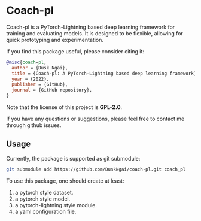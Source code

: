 # Coach-pl

Coach-pl is a PyTorch-Lightning based deep learning framework for training and evaluating models.
It is designed to be flexible, allowing for quick prototyping and experimentation.

If you find this package useful, please consider citing it:

```bibtex
@misc{coach-pl,
  author = {Dusk Ngai},
  title = {Coach-pl: A PyTorch-Lightning based deep learning framework},
  year = {2022},
  publisher = {GitHub},
  journal = {GitHub repository},
}
```

Note that the license of this project is **GPL-2.0**.

If you have any questions or suggestions, please feel free to contact me through github issues.

## Usage

Currently, the package is supported as git submodule:

```bash
git submodule add https://github.com/DuskNgai/coach-pl.git coach_pl
```

To use this package, one should create at least:
1. a pytorch style dataset.
2. a pytorch style model.
3. a pytorch-lightning style module.
4. a yaml configuration file.
